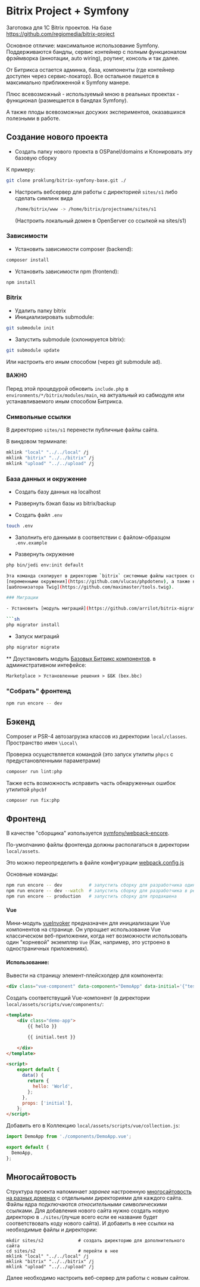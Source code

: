# Bitrix Project + Symfony

Заготовка для 1C Bitrix проектов. На базе https://github.com/regiomedia/bitrix-project

Основное отличие: максимальное использование Symfony. Поддерживаются бандлы, сервис контейнер с
полным функционалом фрэймворка (аннотации, auto wiring), роутинг, консоль и так далее. 

От Битрикса остается админка, база, компоненты (где контейнер доступен через сервис-локатор). 
Все остальное пишется в максимально приближенной к Symfony манере.

Плюс всевозможный - используемый мною в реальных проектах - функционал (размещается в бандлах Symfony).

А также плоды всевозможных досужих экспериментов, оказавшихся полезными в работе.

## Создание нового проекта

- Создать папку нового проекта в OSPanel/domains и Клонировать эту базовую сборку

К примеру:
```sh
git clone proklung/bitrix-symfony-base.git ./
```

- Настроить вебсервер для работы с директорией `sites/s1` либо сделать симлинк вида
  
  ```sh
  /home/bitrix/www -> /home/bitrix/projectname/sites/s1
  ```
  (Настроить локальный домен в OpenServer со ссылкой на sites/s1)

### Зависимости

- Установить зависимости composer (backend):
```sh
composer install
```

- Установить зависимости npm (frontend):
```sh
npm install
```

### Bitrix

- Удалить папку bitrix
- Инициализировать submodule:
```sh
git submodule init
```

- Запустить submodule (cклонируется bitrix):
```sh
git submodule update
```

Или настроить его иным способом (через git submodule ad).

#### ВАЖНО

Перед этой процедурой обновить `include.php` в `environments/*/bitrix/modules/main`, на актуальный из сабмодуля 
или устанавливаемого иным способом Битрикса.

### Символьные ссылки

В директорию `sites/s1` перенести публичные файлы сайта.

В виндовом терминале:

```sh
mklink "local" "../../local" /j
mklink "bitrix" "../../bitrix" /j
mklink "upload" "../../upload" /j
```

### База данных и окружение

- Создать базу данных на localhost

- Развернуть бэкап базы из bitrix/backup

- Создать файл `.env` 

```sh
touch .env
```

- Заполнить его данными в соответствии с файлом-образцом `.env.example`

- Развернуть окружение

```sh
php bin/jedi env:init default

Эта команда скопирует в директорию `bitrix` системные файлы настроек сконфигурированные для работы с 
[переменными окружения](https://github.com/vlucas/phpdotenv), а также настройки 
[шаблонизатора Twig](https://github.com/maximaster/tools.twig). 

### Миграции

- Установить [модуль миграций](https://github.com/arrilot/bitrix-migrations)

```sh
php migrator install
```

- Запуск миграций

```sh
php migrator migrate
```

** Доустановить модуль [Базовых Битрикс компонентов](https://github.com/bitrix-expert/bbc). в административном интефейсе: 

`Marketplace > Установленные решения > ББК (bex.bbc)`


### "Собрать" фронтенд

```sh
npm run encore -- dev
```

## Бэкенд

Composer и PSR-4 автозагрузка классов из директории `local/classes`. Пространство имен `\Local\ `

Проверка осуществляется командой (это запуск утилиты `phpcs` с предустановленными параметрами) 

```sh
composer run lint:php
```

Также есть возможность исправить часть обнаруженных ошибок утилитой `phpcbf`

```sh
composer run fix:php
```

## Фронтенд

В качестве "сборщика" изпользуется [symfony/webpack-encore](https://github.com/symfony/webpack-encore). 

По-умолчанию файлы фронтенда должны располагаться в директории `local/assets`.

Это можно переопределить в файле конфигурации [webpack.config.js](./webpack.config.js) 

Основные команды:

```sh
npm run encore -- dev          # запустить сборку для разработчика один раз
npm run encore -- dev --watch  # запустить сборку для разработчика в режиме слежения за файлами
npm run encore -- production   # запустить сборку для продакшена
```
    
#### Vue

Мини-модуль [vueInvoker](local/assets/scripts/util/vueInvoker.js) 
предназначен для инициализации Vue компонентов на странице.
Он упрощает использование Vue классическом веб-приложении, когда нет возможности 
использовать один "корневой" экземпляр `Vue` (Как, например, это устроено в одностраничных приложениях).

#### Использование:

Вывести на страницу элемент-плейсхолдер для компонента:

```html
<div class="vue-component" data-component="DemoApp" data-initial='{"test": "data"}'></div>
```

Создать соответствущий Vue-компонент (в директории `local/assets/scripts/vue/components/`:


```html
<template>
    <div class="demo-app">
        {{ hello }}

        {{ initial.test }}

    </div>
</template>

<script>
    export default {
      data() {
        return {
          hello: 'World',
        };
      },
      props: ['initial'],
    };
</script>
```

Добавить его в Коллекцию `local/assets/scripts/vue/collection.js`:

```js
import DemoApp from './components/DemoApp.vue';

export default {
  DemoApp,
};
```

## Многосайтовость

Структура проекта напоминает _заранее_ настроенную 
[многосайтовость на разных доменах](https://dev.1c-bitrix.ru/learning/course/index.php?COURSE_ID=103&LESSON_ID=287) 
с отдельными директориями для каждого сайта. Файлы ядра подключаются _относительными_ символическими ссылками.
Для добавления нового сайта нужно создать новую директорю в `./sites/`(лучше всего если ее название будет 
соответствовать коду нового сайта). И добавить в нее ссылки на необходимые файлы и директории:

```
mkdir sites/s2             # создать директорию для дополнительного сайта
cd sites/s2                # перейти в нее
mklink "local" "../../local" /j
mklink "bitrix" "../../bitrix" /j
mklink "upload" "../../upload" /j

``` 

Далее необходимо настроить веб-сервер для работы с новым сайтом.
